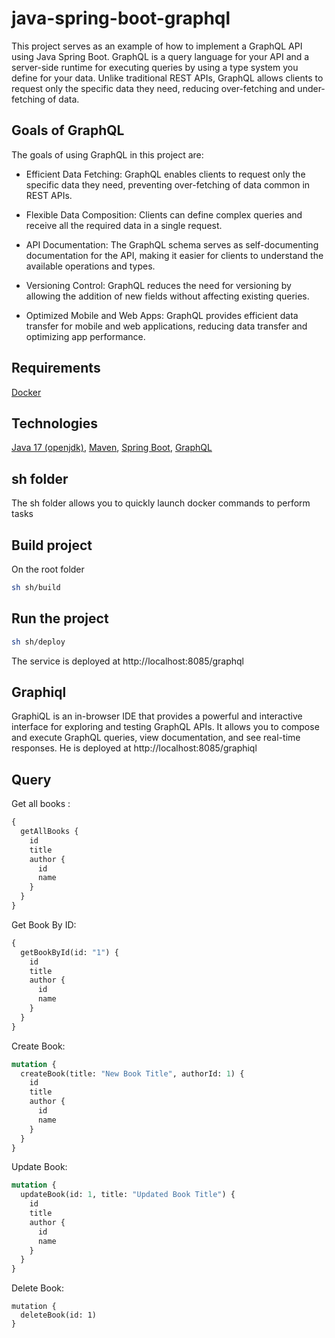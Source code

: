# java-spring-boot-graphql

This project serves as an example of how to implement a GraphQL API using Java Spring Boot. GraphQL is a query language for your API and a server-side runtime for executing queries by using a type system you define for your data. Unlike traditional REST APIs, GraphQL allows clients to request only the specific data they need, reducing over-fetching and under-fetching of data.

## Goals of GraphQL

The goals of using GraphQL in this project are:

- Efficient Data Fetching: GraphQL enables clients to request only the specific data they need, preventing over-fetching of data common in REST APIs.

- Flexible Data Composition: Clients can define complex queries and receive all the required data in a single request.

- API Documentation: The GraphQL schema serves as self-documenting documentation for the API, making it easier for clients to understand the available operations and types.

- Versioning Control: GraphQL reduces the need for versioning by allowing the addition of new fields without affecting existing queries.

- Optimized Mobile and Web Apps: GraphQL provides efficient data transfer for mobile and web applications, reducing data transfer and optimizing app performance.

## Requirements
[Docker](https://www.docker.com/)

## Technologies 
[Java 17 (openjdk)](https://openjdk.org/projects/jdk/17/), [Maven](https://maven.apache.org/), [Spring Boot](https://spring.io/projects/spring-boot), [GraphQL](https://graphql.org/)

## sh folder

The sh folder allows you to quickly launch docker commands to perform tasks

## Build project
On the root folder
```bash
sh sh/build
```

## Run the project
```bash
sh sh/deploy
```

The service is deployed at http://localhost:8085/graphql

## Graphiql

GraphiQL is an in-browser IDE that provides a powerful and interactive interface for exploring and testing GraphQL APIs. It allows you to compose and execute GraphQL queries, view documentation, and see real-time responses.
He is deployed at http://localhost:8085/graphiql

## Query

Get all books : 
```graphql
{
  getAllBooks {
    id
    title
    author {
      id
      name
    }
  }
}
```

Get Book By ID:
```graphql
{
  getBookById(id: "1") {
    id
    title
    author {
      id
      name
    }
  }
}
```

Create Book:
```graphql
mutation {
  createBook(title: "New Book Title", authorId: 1) {
    id
    title
    author {
      id
      name
    }
  }
}
```

Update Book:
```graphql
mutation {
  updateBook(id: 1, title: "Updated Book Title") {
    id
    title
    author {
      id
      name
    }
  }
}
```

Delete Book:
```grapql
mutation {
  deleteBook(id: 1)
}
```
